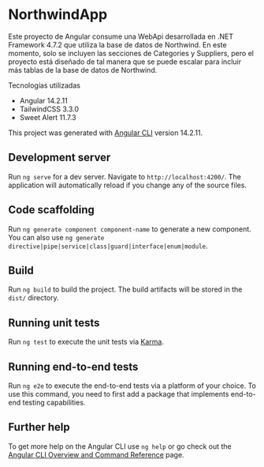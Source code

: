 # NorthwindApp

Este proyecto de Angular consume una WebApi desarrollada en .NET Framework 4.7.2 que utiliza la base de datos de Northwind. En este momento, solo se incluyen las secciones de Categories y Suppliers, pero el proyecto está diseñado de tal manera que se puede escalar para incluir más tablas de la base de datos de Northwind.

Tecnologías utilizadas
  - Angular 14.2.11
  - TailwindCSS 3.3.0
  - Sweet Alert 11.7.3

This project was generated with [Angular CLI](https://github.com/angular/angular-cli) version 14.2.11.

## Development server

Run `ng serve` for a dev server. Navigate to `http://localhost:4200/`. The application will automatically reload if you change any of the source files.

## Code scaffolding

Run `ng generate component component-name` to generate a new component. You can also use `ng generate directive|pipe|service|class|guard|interface|enum|module`.

## Build

Run `ng build` to build the project. The build artifacts will be stored in the `dist/` directory.

## Running unit tests

Run `ng test` to execute the unit tests via [Karma](https://karma-runner.github.io).

## Running end-to-end tests

Run `ng e2e` to execute the end-to-end tests via a platform of your choice. To use this command, you need to first add a package that implements end-to-end testing capabilities.

## Further help

To get more help on the Angular CLI use `ng help` or go check out the [Angular CLI Overview and Command Reference](https://angular.io/cli) page.
